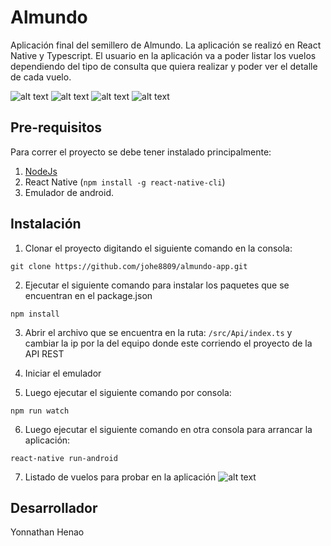 # Almundo
Aplicación final del semillero de Almundo. La aplicación se realizó en React Native y Typescript.
El usuario en la aplicación va a poder listar los vuelos dependiendo del tipo de consulta que quiera realizar y poder ver el detalle de cada vuelo.

![alt text](screenshots/home.png "Pantalla de inicio")
![alt text](screenshots/oneway.png "Pantalla de vuelos solo ida")
![alt text](screenshots/roundtrip.png "Pantalla de vuelos ida y vuelta")
![alt text](screenshots/multidestination.png "Pantalla de vuelos multidestino")

## Pre-requisitos

Para correr el proyecto se debe tener instalado principalmente:
1. [NodeJs](https://nodejs.org/es/download/)
2. React Native (`npm install -g react-native-cli`)
3. Emulador de android.


## Instalación

1. Clonar el proyecto digitando el siguiente comando en la consola: 

```
git clone https://github.com/johe8809/almundo-app.git
```
2. Ejecutar el siguiente comando para instalar los paquetes que se encuentran en el package.json

```
npm install
```
3. Abrir el archivo que se encuentra en la ruta: `/src/Api/index.ts` y cambiar la ip por la del equipo donde este corriendo el proyecto de la API REST

4. Iniciar el emulador

5. Luego ejecutar el siguiente comando por consola:

```
npm run watch
```
6. Luego ejecutar el siguiente comando en otra consola para arrancar la aplicación:

```
react-native run-android
```

7. Listado de vuelos para probar en la aplicación
![alt text](screenshots/querys.png "Listado de vuelos")

## Desarrollador
Yonnathan Henao
